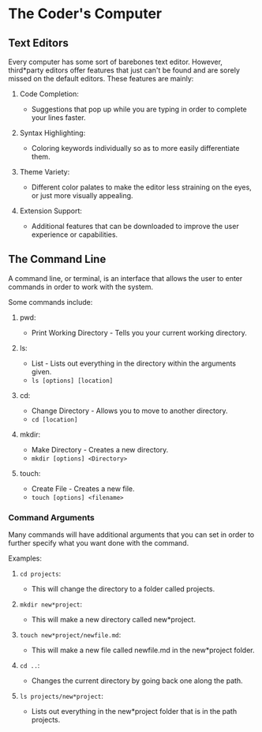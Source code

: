 # The Coder's Computer

## Text Editors

Every computer has some sort of barebones text editor. However, third*party editors offer features that just can't be found and are sorely missed on the default editors. These features are mainly:

1. Code Completion:

   * Suggestions that pop up while you are typing in order to complete your lines faster.

2. Syntax Highlighting:

   * Coloring keywords individually so as to more easily differentiate them.

3. Theme Variety:

   * Different color palates to make the editor less straining on the eyes, or just more visually appealing.

4. Extension Support:

   * Additional features that can be downloaded to improve the user experience or capabilities.

## The Command Line

A command line, or terminal, is an interface that allows the user to enter commands in order to work with the system.

Some commands include:

1. pwd:

   * Print Working Directory - Tells you your current working directory.

2. ls:

   * List - Lists out everything in the directory within the arguments given.
   * `ls [options] [location]`

3. cd:

   * Change Directory - Allows you to move to another directory.
   * `cd [location]`

4. mkdir:

   * Make Directory - Creates a new directory.
   * `mkdir [options] <Directory>`

5. touch:

   * Create File - Creates a new file.
   * `touch [options] <filename>`

### Command Arguments

Many commands will have additional arguments that you can set in order to further specify what you want done with the command.

Examples:

1. `cd projects`:

   * This will change the directory to a folder called projects.

2. `mkdir new*project`:

   * This will make a new directory called new*project.

3. `touch new*project/newfile.md`:

   * This will make a new file called newfile.md in the new*project folder.

4. `cd ..`:

   * Changes the current directory by going back one along the path.

5. `ls projects/new*project`:

   * Lists out everything in the new*project folder that is in the path projects.
